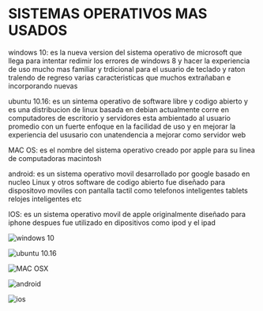# SISTEMAS OPERATIVOS MAS USADOS

windows 10: es la nueva version del sistema operativo de microsoft que llega para intentar redimir los errores de windows 8 y hacer la experiencia de uso mucho mas familiar y trdicional para el usuario de teclado y raton tralendo de regreso varias caracteristicas que muchos extrañaban e incorporando nuevas

ubuntu 10.16: es un sintema operativo de software libre y codigo abierto y es una distribucion de linux basada en debian actualmente corre en computadores de escritorio y servidores esta ambientado al usuario promedio con un fuerte enfoque en la facilidad de uso y en mejorar la experiencia del ususario con unatendencia a mejorar como servidor web

MAC OS: es el nombre del sistema operativo creado por apple para su linea de computadoras macintosh 

android: es un sistema operativo movil desarrollado por google basado en nucleo Linux y otros software de codigo abierto fue diseñado para dispositovo moviles con pantalla tactil como telefonos inteligentes tablets relojes inteligentes etc 

IOS: es un sistema operativo movil de apple originalmente diseñado para iphone despues fue utilizado en dipositivos como ipod y el ipad

![windows 10](https://pic.clubic.com/v1/images/1695196/raw?width=1200&fit=max&hash=341080a17ffcf5a1a8722325cf8d14ba431f19a5)

![ubuntu 10.16](https://i.ytimg.com/vi/K6QiSKy2zoM/maxresdefault.jpg)

![MAC OSX](https://upload.wikimedia.org/wikipedia/en/thumb/8/80/Mac_OSX_Lion_screen.png/300px-Mac_OSX_Lion_screen.png)

![android](https://static2.abc.es/media/tecnologia/2020/02/20/android-11-k5cF--620x349@abc.jpg)

![ios](https://i0.wp.com/unaaldia.hispasec.com/wp-content/uploads/2020/03/apple_ios.jpg?resize=697%2C365&ssl=1)
